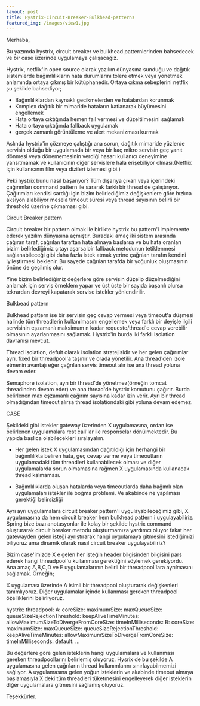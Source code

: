 ```yaml
---
layout: post
title: Hystrix-Circuit-Breaker-Bulkhead-patterns
featured_img: /images/view1.jpg
---
```


Merhaba,

Bu yazımda hystrix, circuit breaker ve bulkhead patternlerinden bahsedecek ve bir case üzerinde uygulamaya çalışacağız.

Hystrix, netflix'in open source olarak yazılım dünyasına sunduğu ve dağıtık sistemlerde bağımlılıkların hata durumlarını tolere etmek veya yönetmek anlamında ortaya çıkmış bir kütüphanedir. Ortaya çıkma sebeplerini netflix şu şekilde bahsediyor;

- Bağımlılıklardan kaynaklı gecikmelerden ve hatalardan korunmak
- Komplex dağıtık bir mimaride hataların katlanarak büyümesini engellemek
- Hata ortaya çıktığında hemen fail vermesi ve düzeltilmesini sağlamak
- Hata ortaya çıktığında fallback uygulamak
- gerçek zamanlı görüntüleme ve alert mekanizması kurmak


Aslında hystrix'in çözmeye çalıştığı ana sorun, dağıtık mimaride yüzlerde servisin olduğu bir uygulamada bir veya bir kaç mikro servisin geç yanıt dönmesi veya dönememesinin verdiği hasarı kullanıcı deneyimine yansıtmamak ve kullanıcının diğer servislere hala erişebiliyor olması.(Netflix için kullanıcının film veya dizileri izlemesi gibi.)


Peki hystrix bunu nasıl başarıyor? Tüm dışarıya çıkan veya içerindeki çağırımları command pattern ile sararak farklı bir thread de çalıştırıyor. Çağırımları kendisi sardığı için bizim belirlediğimiz değişkenlere göre hızlıca aksiyon alabiliyor mesela timeout süresi veya thread sayısının belirli bir threshold üzerine çıkmaması gibi.

Circuit Breaker pattern

Circuit breaker bir pattern olmak ile birlikte hystrix bu pattern'i implemente ederek yazılım dünyasına açmıştır. Buradaki amaç iki sistem arasında çağıran taraf, çağrılan taraftan hata almaya başlarsa ve bu hata oranları bizim belirlediğimiz çıtayı aşarsa bir fallback metodunun tetiklenmesi sağlanabileceği gibi daha fazla istek atmak yerine çağrılan tarafın kendini iyileştirmesi beklenir. Bu sayede çağrılan tarafda bir yoğunluk oluşmasının önüne de geçilmiş olur.

Yine bizim belirlediğimiz değerlere göre servisin düzelip düzelmediğini anlamak için servis örneklem yapar ve üst üste bir sayıda başarılı olursa tekrardan devreyi kapatarak servise istekler yönlendirilir.

Bulkbead pattern

Bulkhead pattern ise bir servisin geç cevap vermesi veya timeout'a düşmesi halinde tüm threadlerin kullanılmasını engellemek veya farklı bir deyişle ilgili servisinin eşzamanlı maksimum n kadar requeste/thread'e cevap verebilir olmasının ayarlanmasını sağlamak. Hystrix'in burda iki farklı isolation davranışı mevcut. 

Thread isolation, defult olarak isolation stratejisidir ve her gelen çağırımlar ayrı, fixed bir threadpool'a taşınır ve orada yönetilir. Ana thread'den izole etmenin avantajı eğer çağrılan servis timeout alır ise ana thread yoluna devam eder.

Semaphore isolation, ayrı bir thread'de yönetmez(örneğin tomcat threadinden devam eder) ve ana thread'de hystrix komutunu çağırır. Burda belirlenen max eşzamanlı çağırım sayısına kadar izin verir. Ayrı bir thread olmadığından timeout alırsa thread isolationdaki gibi yoluna devam edemez.


CASE

Şekildeki gibi istekler gateway üzerinden X uygulamasına, ordan ise belirlenen uygulamalara rest call'lar ile responselar dönülmektedir. Bu yapıda başlıca olabilecekleri sıralayalım.

- Her gelen istek X uygulamasından dağıtıldığı için herhangi bir bağımlılıkta beliren hata, geç cevap verme veya timeoutların uygulamadaki tüm threadleri kullanabilecek olması ve diğer uygulamalarda sorun olmamasına rağmen X uygulamasında kullanacak thread kalmaması.

- Bağımlılıklarda oluşan hatalarda veya timeoutlarda daha bağımlı olan uygulamaları istekler ile boğma problemi. Ve akabinde ne yapılması gerektiği belirsizliği


Ayrı ayrı uygulamalara circuit breaker pattern'i uygulayabileceğimiz gibi, X uygulamasına da hem circuit breaker hem bulkhead pattern i uygulayabiliriz. Spring bize bazı anotasyonlar ile kolay bir şekilde hystrix command oluşturarak circuit breaker metodu oluşturmamıza yardımcı oluyor fakat her gatewayden gelen isteği ayrıştırarak hangi uygulamaya gitmesini istediğimizi biliyoruz ama dinamik olarak nasıl circuit breaker uygulayabiliriz?

Bizim case'imizde X e gelen her isteğin header bilgisinden bilgisini pars ederek hangi threadpool'u kullanması gerektiğini söylemek gerekiyordu. Ana amaç A,B,C,D ve E uygulamalarının belirli bir threadpool'lara ayrılmasını sağlamak. Örneğin;

X uygulaması üzerinde A isimli bir threadpool oluşturarak değişkenleri tanımlıyoruz. Diğer uygulamalar içinde kullanması gereken threadpool özelliklerini belirliyoruz.

hystrix: 
  threadpool:
    A: 
	  coreSize: 
	  maximumSize: 
	  maxQueueSize: 
	  queueSizeRejectionThreshold: 
	  keepAliveTimeMinutes: 
	  allowMaximumSizeToDivergeFromCoreSize: 
	  timeInMilliseconds: 
	B:
	  coreSize: 
	  maximumSize: 
	  maxQueueSize: 
	  queueSizeRejectionThreshold: 
	  keepAliveTimeMinutes: 
	  allowMaximumSizeToDivergeFromCoreSize: 
	  timeInMilliseconds: 
	default: ...

Bu değerlere göre gelen isteklerin hangi uygulamalara ve kullanması gereken threadpoollarını belirlemiş oluyoruz. Hysrix de bu şekilde A uygulamasına gelen çağrıların thread kullanımlarını sınırlayabilmemizi sağlıyor. A uygulamasına gelen yoğun isteklerin ve akabinde timeout almaya başlamasıyla X deki tüm threadleri tüketmesini engelleyerek diğer isteklerin diğer uygulamalara gitmesini sağlamış oluyoruz.




Teşekkürler.




 